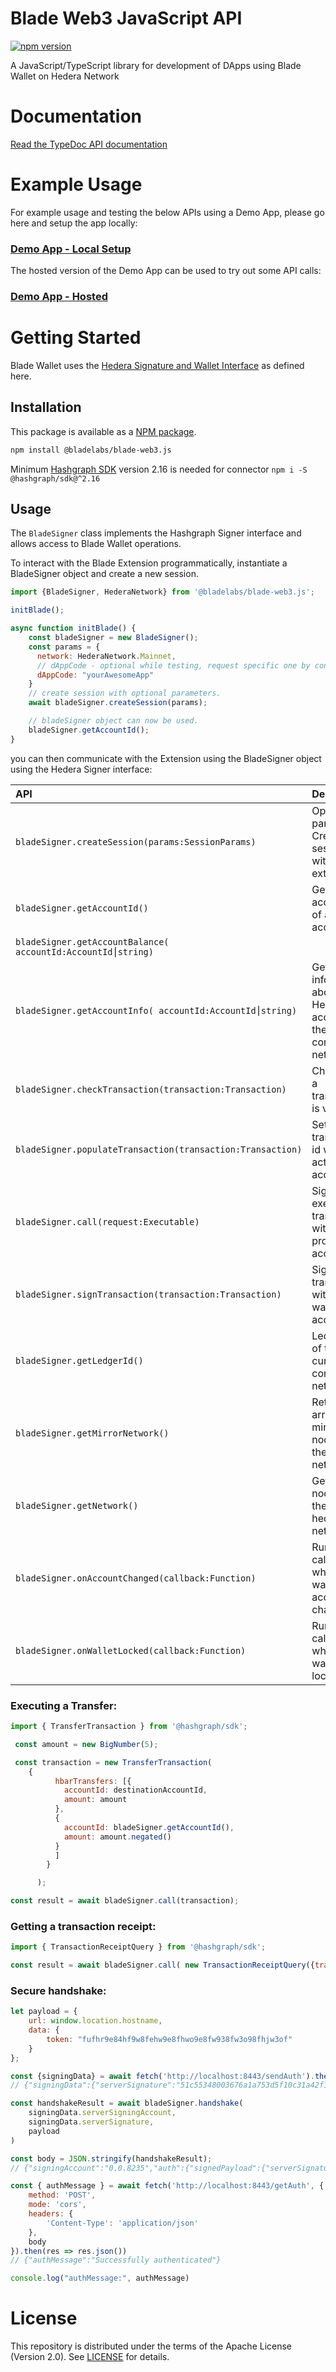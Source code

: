 # Blade Web3 JavaScript API

[![npm version](https://badge.fury.io/js/@bladelabs%2Fblade-web3.js.svg)](https://badge.fury.io/js/@bladelabs%2Fblade-web3.js)

A JavaScript/TypeScript library for development of DApps using Blade Wallet on Hedera Network

# Documentation
[Read the TypeDoc API documentation](https://blade-labs.github.io/blade-web3.js/)

# Example Usage

For example usage and testing the below APIs using a Demo App, please go here and setup the app locally:
### [Demo App - Local Setup](https://github.com/Blade-Labs/wallet-demo)

The hosted version of the Demo App can be used to try out some API calls:
### [Demo App - Hosted](https://blade-labs.github.io/wallet-demo/)

# Getting Started
Blade Wallet uses the [Hedera Signature and Wallet Interface](https://hips.hedera.com/hip/hip-338) as defined here.

## Installation
This package is available as a [NPM package](https://www.npmjs.com/package/@bladelabs/blade-web3.js).

``` bash
npm install @bladelabs/blade-web3.js
```

Minimum [Hashgraph SDK](https://github.com/hashgraph/hedera-sdk-js) version 2.16 is needed for connector  `npm i -S @hashgraph/sdk@^2.16`

## Usage
The `BladeSigner` class implements the Hashgraph Signer interface and allows access to Blade Wallet operations.

To interact with the Blade Extension programmatically, instantiate a BladeSigner object and create a new session.

``` javascript
import {BladeSigner, HederaNetwork} from '@bladelabs/blade-web3.js';

initBlade();

async function initBlade() {
    const bladeSigner = new BladeSigner();
    const params = {
      network: HederaNetwork.Mainnet,
      // dAppCode - optional while testing, request specific one by contacting us.
      dAppCode: "yourAwesomeApp"
    }
    // create session with optional parameters.
    await bladeSigner.createSession(params);

    // bladeSigner object can now be used.
    bladeSigner.getAccountId();
}
```

you can then communicate with the Extension using the BladeSigner object using the Hedera Signer interface:

| API                                                        | Description                                                      |
|:-----------------------------------------------------------| :--------------------------------------------------------------- |
| `bladeSigner.createSession(params:SessionParams)`| Optional params. Create session with Blade extension.                                 |
| `bladeSigner.getAccountId()`                               | Get accountId of active account.                                 |
| `bladeSigner.getAccountBalance( accountId:AccountId⎮string)` |                                                               |
| `bladeSigner.getAccountInfo( accountId:AccountId⎮string)`    | Get information about a Hedera account on the connected network. |
| `bladeSigner.checkTransaction(transaction:Transaction)`    | Check that a transaction is valid.                               |
| `bladeSigner.populateTransaction(transaction:Transaction)` | Set transaction id with active account.                          |
| `bladeSigner.call(request:Executable)`                     | Sign and execute a transaction with provider account.            |
| `bladeSigner.signTransaction(transaction:Transaction)`     | Sign a transaction with active wallet account.                   |
| `bladeSigner.getLedgerId()`                                | Ledger Id of the currently connected network.                    |
| `bladeSigner.getMirrorNetwork()`                           | Return array of mirror nodes for the current network.            |
| `bladeSigner.getNetwork()`                                 | Get map of nodes for the current hedera network.                 |
| `bladeSigner.onAccountChanged(callback:Function)`          | Run callback when the wallet account changes.                    |
| `bladeSigner.onWalletLocked(callback:Function)`            | Run callback when the wallet is locked.                          |

### Executing a Transfer:

``` javascript
import { TransferTransaction } from '@hashgraph/sdk';

 const amount = new BigNumber(5);

 const transaction = new TransferTransaction(
    {
          hbarTransfers: [{
            accountId: destinationAccountId,
            amount: amount
          },
          {
            accountId: bladeSigner.getAccountId(),
            amount: amount.negated()
          }
          ]
        }

      );

const result = await bladeSigner.call(transaction);
```

### Getting a transaction receipt:
``` javascript
import { TransactionReceiptQuery } from '@hashgraph/sdk';

const result = await bladeSigner.call( new TransactionReceiptQuery({transactionId:transactionId}));
```

### Secure handshake:

``` javascript
let payload = {
    url: window.location.hostname,
    data: {
        token: "fufhr9e84hf9w8fehw9e8fhwo9e8fw938fw3o98fhjw3of"
    }
};

const {signingData} = await fetch('http://localhost:8443/sendAuth').then(res => res.json());
// {"signingData":{"serverSignature":"51c55348003676a1a753d5f10c31a42f16430784053a08e6368f79e666a7d6f053014e8e33f0fca808941f3c2be5975597815ab48d22868196e43fc443affcb9","serverSigningAccount":"0.0.8281"}}

const handshakeResult = await bladeSigner.handshake(
    signingData.serverSigningAccount,
    signingData.serverSignature,
    payload
)

const body = JSON.stringify(handshakeResult);
// {"signingAccount":"0.0.8235","auth":{"signedPayload":{"serverSignature":"51c55348003676a1a753d5f10c31a42f16430784053a08e6368f79e666a7d6f053014e8e33f0fca808941f3c2be5975597815ab48d22868196e43fc443affcb9","originalPayload":{"url":"b344-178-137-139-12.ngrok-free.app","data":{"token":"fufhr9e84hf9w8fehw9e8fhwo9e8fw938fw3o98fhjw3of"}}},"userSignature":"fda3cee1956caa0b76e17bcd28f7a69161c55b0baa02f8abf6fb83baf9a3c51b4dd4f5978093073bc5b8ed1289661b4ca8b34081364827efab4d79e684955e1d"}}

const { authMessage } = await fetch('http://localhost:8443/getAuth', {
    method: 'POST',
    mode: 'cors',
    headers: {
        'Content-Type': 'application/json'
    },
    body
}).then(res => res.json())
// {"authMessage":"Successfully authenticated"}

console.log("authMessage:", authMessage)
```

# License
This repository is distributed under the terms of the Apache License (Version 2.0). See [LICENSE](LICENSE) for details.
